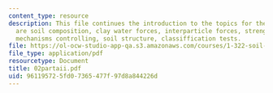 ```yaml
---
content_type: resource
description: This file continues the introduction to the topics for the course which
  are soil composition, clay water forces, interparticle forces, strength generation,
  mechanisms controlling, soil structure, classiffication tests.
file: https://ol-ocw-studio-app-qa.s3.amazonaws.com/courses/1-322-soil-behavior-spring-2005/961195725fd07365477f97d8a844226d_02partaii.pdf
file_type: application/pdf
resourcetype: Document
title: 02partaii.pdf
uid: 96119572-5fd0-7365-477f-97d8a844226d
---
```

